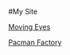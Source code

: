 #My Site

<a href="http://reed0023.github.io/eyes">Moving Eyes</a>

<a href="http://reed0023.github.io/pacman">Pacman Factory</a>

